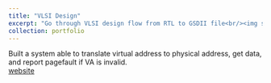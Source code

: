 ```yaml
---
title: "VLSI Design"
excerpt: "Go through VLSI design flow from RTL to GSDII file<br/><img src='/images/VLSI_VMproject.png'>"
collection: portfolio
---
```

Built a system able to translate virtual address to physical address, get data, and report pagefault if VA is invalid.  
[website](https://github.com/suweiyang0106/ECE6710/blob/main/ReportUpdated.pdf)
